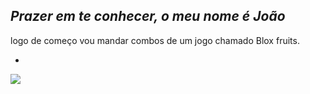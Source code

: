 ## _Prazer em te conhecer, o meu nome é João_

logo de começo vou mandar combos de um jogo chamado Blox fruits.

- 
![](https://media1.tenor.com/m/P_xxL5RhFeoAAAAC/one-piece-blox-fruits.gif)


